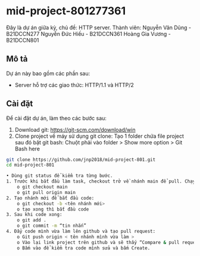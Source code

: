 # mid-project-801277361

Đây là dự án giữa kỳ, chủ đề: HTTP server.
Thành viên:
Nguyễn Văn Dũng - B21DCCN277
Nguyễn Đức Hiếu - B21DCCN361
Hoàng Gia Vương - B21DCCN801
## Mô tả

Dự án này bao gồm các phần sau:
    
- Server hỗ trợ các giao thức: HTTP/1.1 và HTTP/2

## Cài đặt

Để cài đặt dự án, làm theo các bước sau:
1.	Download git: https://git-scm.com/download/win
2.	Clone project về máy sử dụng git clone:
Tạo 1 folder chứa file project sau đó bật git bash:
Chuột phải vào folder > Show more option > Git Bash here
```sh
git clone https://github.com/jnp2018/mid-project-801.git
cd mid-project-801

• Dùng git status để kiểm tra từng bước.
1. Trước khi bắt đầu làm task, checkout trở về nhánh main để pull. Chạy lệnh:
    o git checkout main
    o git pull origin main
2. Tạo nhánh mới để bắt đầu code:
    o git checkout -b <tên nhánh mới>
    o tạo xong thì bắt đầu code
3. Sau khi code xong:
    o git add .
    o git commit -m “tin nhắn”
4. Đẩy code mình vừa làm lên github và tạo pull request:
    o Git push origin < tên nhánh mình vừa làm >
    o Vào lại link project trên github và sẽ thấy “Compare & pull request”
    o Bấm vào để kiểm tra code mình sửa và bấm Create.



